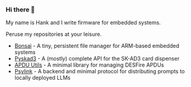 ### Hi there 👋

My name is Hank and I write firmware for embedded systems.

Peruse my repositories at your leisure. 

- [Bonsai](https://github.com/HotelSierraWhiskey/bonsai) - A tiny, persistent file manager for ARM-based embedded systems
- [Pyskad3](https://github.com/HotelSierraWhiskey/pyskad3) - A (mostly) complete API for the SK-AD3 card dispenser
- [APDU Utils](https://github.com/HotelSierraWhiskey/apdu_utils) - A minimal library for managing DESFire APDUs
- [Psylink](https://github.com/HotelSierraWhiskey/psylink) - A backend and minimal protocol for distributing prompts to locally deployed LLMs
